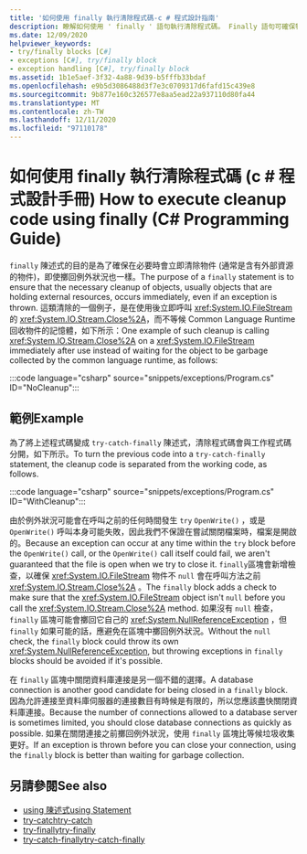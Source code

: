 ```yaml
---
title: '如何使用 finally 執行清除程式碼-c # 程式設計指南'
description: 瞭解如何使用 ' finally ' 語句執行清除程式碼。 Finally 語句可確保物件的任何必要清除都會立即發生。
ms.date: 12/09/2020
helpviewer_keywords:
- try/finally blocks [C#]
- exceptions [C#], try/finally block
- exception handling [C#], try/finally block
ms.assetid: 1b1e5aef-3f32-4a88-9d39-b5fffb33bdaf
ms.openlocfilehash: e9b5d3086488d3f7e3c0709317d6fafd15c439e8
ms.sourcegitcommit: 9b877e160c326577e8aa5ead22a937110d80fa44
ms.translationtype: MT
ms.contentlocale: zh-TW
ms.lasthandoff: 12/11/2020
ms.locfileid: "97110178"
---
```

# <a name="how-to-execute-cleanup-code-using-finally-c-programming-guide"></a><span data-ttu-id="4a36f-104">如何使用 finally 執行清除程式碼 (c # 程式設計手冊) </span><span class="sxs-lookup"><span data-stu-id="4a36f-104">How to execute cleanup code using finally (C# Programming Guide)</span></span>

<span data-ttu-id="4a36f-105">`finally` 陳述式的目的是為了確保在必要時會立即清除物件 (通常是含有外部資源的物件)，即使擲回例外狀況也一樣。</span><span class="sxs-lookup"><span data-stu-id="4a36f-105">The purpose of a `finally` statement is to ensure that the necessary cleanup of objects, usually objects that are holding external resources, occurs immediately, even if an exception is thrown.</span></span> <span data-ttu-id="4a36f-106">這類清除的一個例子，是在使用後立即呼叫 <xref:System.IO.FileStream> 的 <xref:System.IO.Stream.Close%2A>，而不等候 Common Language Runtime 回收物件的記憶體，如下所示：</span><span class="sxs-lookup"><span data-stu-id="4a36f-106">One example of such cleanup is calling <xref:System.IO.Stream.Close%2A> on a <xref:System.IO.FileStream> immediately after use instead of waiting for the object to be garbage collected by the common language runtime, as follows:</span></span>

:::code language="csharp" source="snippets/exceptions/Program.cs" ID="NoCleanup":::

## <a name="example"></a><span data-ttu-id="4a36f-107">範例</span><span class="sxs-lookup"><span data-stu-id="4a36f-107">Example</span></span>

<span data-ttu-id="4a36f-108">為了將上述程式碼變成 `try-catch-finally` 陳述式，清除程式碼會與工作程式碼分開，如下所示。</span><span class="sxs-lookup"><span data-stu-id="4a36f-108">To turn the previous code into a `try-catch-finally` statement, the cleanup code is separated from the working code, as follows.</span></span>

:::code language="csharp" source="snippets/exceptions/Program.cs" ID="WithCleanup":::

<span data-ttu-id="4a36f-109">由於例外狀況可能會在呼叫之前的任何時間發生 `try` `OpenWrite()` ，或是 `OpenWrite()` 呼叫本身可能失敗，因此我們不保證在嘗試關閉檔案時，檔案是開啟的。</span><span class="sxs-lookup"><span data-stu-id="4a36f-109">Because an exception can occur at any time within the `try` block before the `OpenWrite()` call, or the `OpenWrite()` call itself could fail, we aren't guaranteed that the file is open when we try to close it.</span></span> <span data-ttu-id="4a36f-110">`finally`區塊會新增檢查，以確保 <xref:System.IO.FileStream> 物件不 `null` 會在呼叫方法之前 <xref:System.IO.Stream.Close%2A> 。</span><span class="sxs-lookup"><span data-stu-id="4a36f-110">The `finally` block adds a check to make sure that the <xref:System.IO.FileStream> object isn't `null` before you call the <xref:System.IO.Stream.Close%2A> method.</span></span> <span data-ttu-id="4a36f-111">如果沒有 `null` 檢查， `finally` 區塊可能會擲回它自己的 <xref:System.NullReferenceException> ，但 `finally` 如果可能的話，應避免在區塊中擲回例外狀況。</span><span class="sxs-lookup"><span data-stu-id="4a36f-111">Without the `null` check, the `finally` block could throw its own <xref:System.NullReferenceException>, but throwing exceptions in `finally` blocks should be avoided if it's possible.</span></span>

<span data-ttu-id="4a36f-112">在 `finally` 區塊中關閉資料庫連接是另一個不錯的選擇。</span><span class="sxs-lookup"><span data-stu-id="4a36f-112">A database connection is another good candidate for being closed in a `finally` block.</span></span> <span data-ttu-id="4a36f-113">因為允許連接至資料庫伺服器的連接數目有時候是有限的，所以您應該盡快關閉資料庫連接。</span><span class="sxs-lookup"><span data-stu-id="4a36f-113">Because the number of connections allowed to a database server is sometimes limited, you should close database connections as quickly as possible.</span></span> <span data-ttu-id="4a36f-114">如果在關閉連接之前擲回例外狀況，使用 `finally` 區塊比等候垃圾收集更好。</span><span class="sxs-lookup"><span data-stu-id="4a36f-114">If an exception is thrown before you can close your connection, using the `finally` block is better than waiting for garbage collection.</span></span>

## <a name="see-also"></a><span data-ttu-id="4a36f-115">另請參閱</span><span class="sxs-lookup"><span data-stu-id="4a36f-115">See also</span></span>

- [<span data-ttu-id="4a36f-116">using 陳述式</span><span class="sxs-lookup"><span data-stu-id="4a36f-116">using Statement</span></span>](../../language-reference/keywords/using-statement.md)
- [<span data-ttu-id="4a36f-117">try-catch</span><span class="sxs-lookup"><span data-stu-id="4a36f-117">try-catch</span></span>](../../language-reference/keywords/try-catch.md)
- [<span data-ttu-id="4a36f-118">try-finally</span><span class="sxs-lookup"><span data-stu-id="4a36f-118">try-finally</span></span>](../../language-reference/keywords/try-finally.md)
- [<span data-ttu-id="4a36f-119">try-catch-finally</span><span class="sxs-lookup"><span data-stu-id="4a36f-119">try-catch-finally</span></span>](../../language-reference/keywords/try-catch-finally.md)

